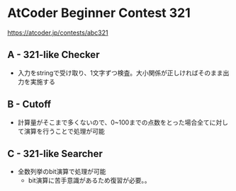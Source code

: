 # AtCoder Beginner Contest 321

<https://atcoder.jp/contests/abc321>

## A - 321-like Checker

- 入力をstringで受け取り、1文字ずつ検査。大小関係が正しければそのまま出力を実施する

## B - Cutoff

- 計算量がそこまで多くないので、0~100までの点数をとった場合全てに対して演算を行うことで処理が可能

## C - 321-like Searcher

- 全数列挙のbit演算で処理が可能
  - bit演算に苦手意識があるため復習が必要。。
